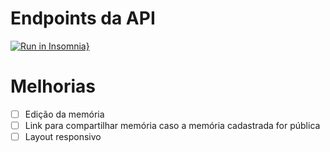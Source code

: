 # Endpoints da API

[![Run in Insomnia}](https://insomnia.rest/images/run.svg)](https://insomnia.rest/run/?label=nlw-spacetime-api&uri=https%3A%2F%2Fgist.githubusercontent.com%2FVictorMello1993%2Fb516e5393d026566330f8554be8aa42f%2Fraw%2F377804faddf4ca4e957d359c1c8f1b7676fa334f%2FInsomnia_2023-05-19.json)

# Melhorias
- [ ] Edição da memória
- [ ] Link para compartilhar memória caso a memória cadastrada for pública
- [ ] Layout responsivo
